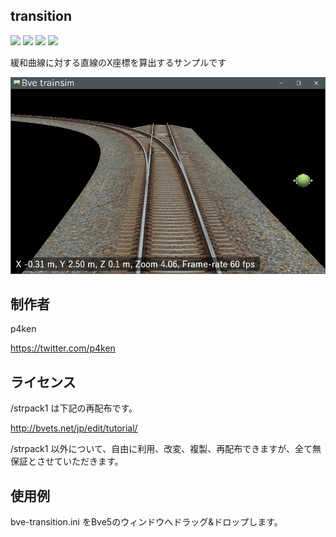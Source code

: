 ## transition
![](https://img.shields.io/badge/Bve-5.8-success) ![](https://img.shields.io/badge/Bve-6.0-success) ![](https://img.shields.io/badge/-%E8%B7%AF%E7%B7%9Aのみ-informational) ![](https://img.shields.io/badge/-%E8%BB%8A%E4%B8%A1%E3%81%AA%E3%81%97-inactive)

緩和曲線に対する直線のX座標を算出するサンプルです

![スクリーンショット](https://github.com/p4ken/bve-transition/blob/master/ss.png)

## 制作者
p4ken

https://twitter.com/p4ken

## ライセンス
/strpack1 は下記の再配布です。

http://bvets.net/jp/edit/tutorial/

/strpack1 以外について、自由に利用、改変、複製、再配布できますが、全て無保証とさせていただきます。

## 使用例
bve-transition.ini をBve5のウィンドウへドラッグ&ドロップします。
